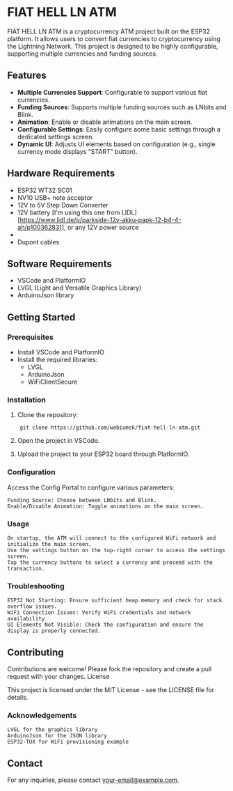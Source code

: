 # FIAT HELL LN ATM

FIAT HELL LN ATM is a cryptocurrency ATM project built on the ESP32 platform. It allows users to convert fiat currencies to cryptocurrency using the Lightning Network. This project is designed to be highly configurable, supporting multiple currencies and funding sources.

## Features

- **Multiple Currencies Support**: Configurable to support various fiat currencies.
- **Funding Sources**: Supports multiple funding sources such as LNbits and Blink.
- **Animation**: Enable or disable animations on the main screen.
- **Configurable Settings**: Easily configure aome basic settings through a dedicated settings screen.
- **Dynamic UI**: Adjusts UI elements based on configuration (e.g., single currency mode displays "START" button).

## Hardware Requirements

- ESP32 WT32 SC01
- NV10 USB+ note acceptor
- 12V to 5V Step Down Converter
- 12V battery [I'm using this one from LIDL][https://www.lidl.de/p/parkside-12v-akku-papk-12-b4-4-ah/p100362831], or any 12V power source
- 
- Dupont cables

## Software Requirements

- VSCode and PlatformIO
- LVGL (Light and Versatile Graphics Library)
- ArduinoJson library

## Getting Started

### Prerequisites

- Install VSCode and PlatformIO
- Install the required libraries:
  - LVGL
  - ArduinoJson
  - WiFiClientSecure

### Installation

1. Clone the repository:
```
    git clone https://github.com/webiumsk/fiat-hell-ln-atm.git
```

2. Open the project in VSCode.

3. Upload the project to your ESP32 board through PlatformIO.

### Configuration

Access the Config Portal to configure various parameters:

    Funding Source: Choose between LNbits and Blink.
    Enable/Disable Animation: Toggle animations on the main screen.

### Usage

    On startup, the ATM will connect to the configured WiFi network and initialize the main screen.
    Use the settings button on the top-right corner to access the settings screen.
    Tap the currency buttons to select a currency and proceed with the transaction.

### Troubleshooting

    ESP32 Not Starting: Ensure sufficient heap memory and check for stack overflow issues.
    WiFi Connection Issues: Verify WiFi credentials and network availability.
    UI Elements Not Visible: Check the configuration and ensure the display is properly connected.

## Contributing

Contributions are welcome! Please fork the repository and create a pull request with your changes.
License

This project is licensed under the MIT License - see the LICENSE file for details.
### Acknowledgements

    LVGL for the graphics library
    ArduinoJson for the JSON library
    ESP32-TUX for WiFi provisioning example

## Contact

For any inquiries, please contact your-email@example.com.
